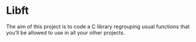 # Libft

The aim of this project is to code a C library regrouping usual functions that
you’ll be allowed to use in all your other projects.


